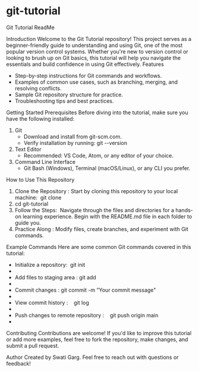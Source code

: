 # git-tutorial

Git Tutorial ReadMe

Introduction
Welcome to the Git Tutorial repository! This project serves as a beginner-friendly guide to understanding and using Git, one of the most popular version control systems. Whether you're new to version control or looking to brush up on Git basics, this tutorial will help you navigate the essentials and build confidence in using Git effectively.
Features
* Step-by-step instructions for Git commands and workflows.
* Examples of common use cases, such as branching, merging, and resolving conflicts.
* Sample Git repository structure for practice.
* Troubleshooting tips and best practices.

Getting Started
Prerequisites
Before diving into the tutorial, make sure you have the following installed:
1. Git
    * Download and install from git-scm.com.
    * Verify installation by running: git --version
2. Text Editor
    * Recommended: VS Code, Atom, or any editor of your choice.
3. Command Line Interface
    * Git Bash (Windows), Terminal (macOS/Linux), or any CLI you prefer.

How to Use This Repository
1. Clone the Repository : Start by cloning this repository to your local machine:  git clone <repository-url>
2. cd git-tutorial
3. Follow the Steps:  Navigate through the files and directories for a hands-on learning experience. Begin with the README.md file in each folder to guide you.
4. Practice Along : Modify files, create branches, and experiment with Git commands.

Example Commands
Here are some common Git commands covered in this tutorial:
* Initialize a repository:  git init
*   
* Add files to staging area : git add <filename>
*   
* Commit changes : git commit -m "Your commit message"
*   
* View commit history :    git log
*   
* Push changes to remote repository :    git push origin main
*   

Contributing
Contributions are welcome! If you'd like to improve this tutorial or add more examples, feel free to fork the repository, make changes, and submit a pull request.


Author
Created by Swati Garg. Feel free to reach out with questions or feedback!


